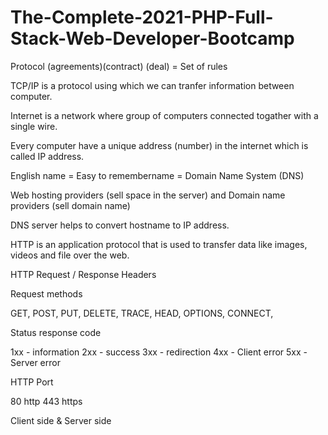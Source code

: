 # The-Complete-2021-PHP-Full-Stack-Web-Developer-Bootcamp

Protocol (agreements)(contract) (deal) = Set of rules 

TCP/IP is a protocol using which we can tranfer information between computer.

Internet is a network where group of computers connected togather with a single wire.

Every computer have a unique address (number) in the internet which is called IP address.

English name = Easy to remembername = Domain Name System (DNS)

Web hosting providers (sell space in the server) and Domain name providers (sell domain name)

DNS server helps to convert hostname to IP address.

HTTP is an application protocol that is used to transfer data like images, videos and file over the web.

HTTP Request / Response Headers

Request methods

GET, POST, PUT, DELETE, TRACE, HEAD, OPTIONS, CONNECT, 

Status response code

1xx - information
2xx - success
3xx - redirection
4xx - Client error
5xx - Server error

HTTP Port

80 http
443 https

Client side & Server side


